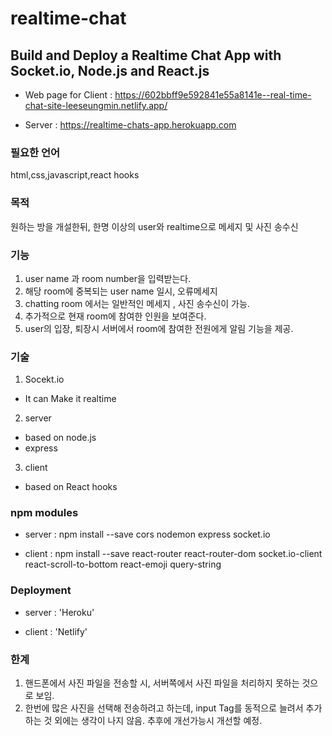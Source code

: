 # realtime-chat

## Build and Deploy a Realtime Chat App with Socket.io, Node.js and React.js
 
- Web page for Client : https://602bbff9e592841e55a8141e--real-time-chat-site-leeseungmin.netlify.app/

- Server : https://realtime-chats-app.herokuapp.com


### 필요한 언어 

html,css,javascript,react hooks

### 목적 

원하는 방을 개설한뒤, 한명 이상의 user와 realtime으로 메세지 및 사진 송수신 

### 기능 
1. user name 과 room number을 입력받는다.
2. 해당 room에 중복되는 user name 일시, 오류메세지
3. chatting room 에서는 일반적인 메세지 , 사진 송수신이 가능.
4. 추가적으로 현재 room에 참여한 인원을 보여준다.
5. user의 입장, 퇴장시 서버에서 room에 참여한 전원에게 알림 기능을 제공.
  
  
### 기술

1. Socekt.io
- It can Make it realtime

2. server 
- based on node.js
- express

3. client
- based on React hooks

### npm modules

- server : npm install --save cors nodemon express socket.io

- client : npm install --save react-router react-router-dom socket.io-client react-scroll-to-bottom react-emoji query-string

### Deployment

- server : 'Heroku'

- client : 'Netlify'

### 한계

1. 핸드폰에서 사진 파일을 전송할 시, 서버쪽에서 사진 파일을 처리하지 못하는 것으로 보임.
2. 한번에 많은 사진을 선택해 전송하려고 하는데, input Tag를 동적으로 늘려서 추가하는 것 외에는 생각이 나지 않음. 추후에 개선가능시 개선할 예정.

